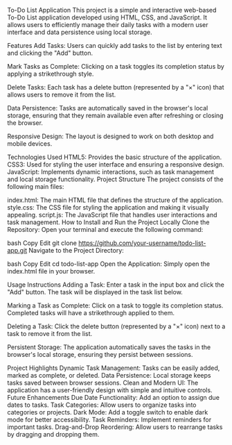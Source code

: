 To-Do List Application
This project is a simple and interactive web-based To-Do List application developed using HTML, CSS, and JavaScript. It allows users to efficiently manage their daily tasks with a modern user interface and data persistence using local storage.

Features
Add Tasks:
Users can quickly add tasks to the list by entering text and clicking the "Add" button.

Mark Tasks as Complete:
Clicking on a task toggles its completion status by applying a strikethrough style.

Delete Tasks:
Each task has a delete button (represented by a "×" icon) that allows users to remove it from the list.

Data Persistence:
Tasks are automatically saved in the browser's local storage, ensuring that they remain available even after refreshing or closing the browser.

Responsive Design:
The layout is designed to work on both desktop and mobile devices.

Technologies Used
HTML5: Provides the basic structure of the application.
CSS3: Used for styling the user interface and ensuring a responsive design.
JavaScript: Implements dynamic interactions, such as task management and local storage functionality.
Project Structure
The project consists of the following main files:

index.html: The main HTML file that defines the structure of the application.
style.css: The CSS file for styling the application and making it visually appealing.
script.js: The JavaScript file that handles user interactions and task management.
How to Install and Run the Project Locally
Clone the Repository:
Open your terminal and execute the following command:

bash
Copy
Edit
git clone https://github.com/your-username/todo-list-app.git
Navigate to the Project Directory:

bash
Copy
Edit
cd todo-list-app
Open the Application:
Simply open the index.html file in your browser.

Usage Instructions
Adding a Task:
Enter a task in the input box and click the "Add" button. The task will be displayed in the task list below.

Marking a Task as Complete:
Click on a task to toggle its completion status. Completed tasks will have a strikethrough applied to them.

Deleting a Task:
Click the delete button (represented by a "×" icon) next to a task to remove it from the list.

Persistent Storage:
The application automatically saves the tasks in the browser's local storage, ensuring they persist between sessions.

Project Highlights
Dynamic Task Management: Tasks can be easily added, marked as complete, or deleted.
Data Persistence: Local storage keeps tasks saved between browser sessions.
Clean and Modern UI: The application has a user-friendly design with simple and intuitive controls.
Future Enhancements
Due Date Functionality: Add an option to assign due dates to tasks.
Task Categories: Allow users to organize tasks into categories or projects.
Dark Mode: Add a toggle switch to enable dark mode for better accessibility.
Task Reminders: Implement reminders for important tasks.
Drag-and-Drop Reordering: Allow users to rearrange tasks by dragging and dropping them.
